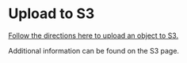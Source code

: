 # Upload to S3

[Follow the directions here to upload an object to S3.](https://aws.amazon.com/getting-started/tutorials/backup-files-to-amazon-s3/?trk=gs_cardorials/launch-a-virtual-machine/?trk=gs_card)

Additional information can be found on the S3 page.
